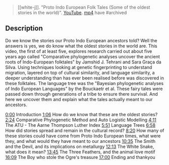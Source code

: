 > [[white-j]]. "Proto Indo European Folk Tales (Some of the oldest stories in the world)". [YouTube](https://youtu.be/eBiYS2TmVmg). [mp4](white-j2021-folk.mp4) have #archived


## Description
Do we know the stories our Proto Indo European ancestors told? Well the answers is yes, we do know what the oldest stories in the world are. This video, the first of at least five, explores research carried out about five years ago called "Comparative phylogenetic analyses uncover the ancient roots of Indo-European folktales" by Jamshid J. Tehrani and Sara Graça da Silva. Using techniques looking at genetic fingerprinting to understand migration, layered on top of cultural similarity, and language similarity, a deeper understanding than has ever been realised before was discovered in these folktales. The language tree was the "Bayesian phylogenetic analyses of Indo European Languages” by the Bouckaetr et al. These fairy tales were passed down through generations of a tribe to ensure there survival. And here we uncover them and explain what the tales actually meant to our ancestors. 

[0:00](https://www.youtube.com/watch?v=eBiYS2TmVmg&list=PLru2Z4KGjAVIOyMEKaYcgIUrdOBHhuoBe&index=5&t=0s) Introduction
[1:06](https://www.youtube.com/watch?v=eBiYS2TmVmg&list=PLru2Z4KGjAVIOyMEKaYcgIUrdOBHhuoBe&index=5&t=66s) How do we know that these are the oldest stories?
[2:24](https://www.youtube.com/watch?v=eBiYS2TmVmg&list=PLru2Z4KGjAVIOyMEKaYcgIUrdOBHhuoBe&index=5&t=144s) Comparative Phylogenetic Method and Auto Logistic Modelling
[4:11](https://www.youtube.com/watch?v=eBiYS2TmVmg&list=PLru2Z4KGjAVIOyMEKaYcgIUrdOBHhuoBe&index=5&t=251s) The ATU - The Aarne Thompson Luther Index 
[5:51](https://www.youtube.com/watch?v=eBiYS2TmVmg&list=PLru2Z4KGjAVIOyMEKaYcgIUrdOBHhuoBe&index=5&t=351s) Language Trees
[6:58](https://www.youtube.com/watch?v=eBiYS2TmVmg&list=PLru2Z4KGjAVIOyMEKaYcgIUrdOBHhuoBe&index=5&t=418s) How did stories spread and remain in the cultural record? 
[8:20](https://www.youtube.com/watch?v=eBiYS2TmVmg&list=PLru2Z4KGjAVIOyMEKaYcgIUrdOBHhuoBe&index=5&t=500s) How many of these stories could have come from Proto Indo European times, what were they, and what would they have meant to our ancestors
[10:35](https://www.youtube.com/watch?v=eBiYS2TmVmg&list=PLru2Z4KGjAVIOyMEKaYcgIUrdOBHhuoBe&index=5&t=635s) The Smith and the Devil, and its implications on metallurgy
[12:13](https://www.youtube.com/watch?v=eBiYS2TmVmg&list=PLru2Z4KGjAVIOyMEKaYcgIUrdOBHhuoBe&index=5&t=733s) The White Snake, what does it mean?
[13:45](https://www.youtube.com/watch?v=eBiYS2TmVmg&list=PLru2Z4KGjAVIOyMEKaYcgIUrdOBHhuoBe&index=5&t=825s) The Three Feathers, and the animal love motif
[16:09](https://www.youtube.com/watch?v=eBiYS2TmVmg&list=PLru2Z4KGjAVIOyMEKaYcgIUrdOBHhuoBe&index=5&t=969s) The Boy who stole the Ogre's treasure 
[17:00](https://www.youtube.com/watch?v=eBiYS2TmVmg&list=PLru2Z4KGjAVIOyMEKaYcgIUrdOBHhuoBe&index=5&t=1020s) Ending and thankyou